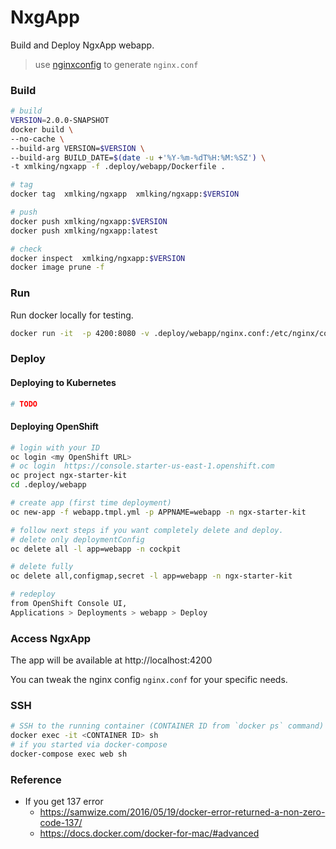 # NxgApp

Build and Deploy NgxApp webapp.

> use [nginxconfig](https://nginxconfig.io/) to generate `nginx.conf`

### Build

```bash
# build
VERSION=2.0.0-SNAPSHOT
docker build \
--no-cache \
--build-arg VERSION=$VERSION \
--build-arg BUILD_DATE=$(date -u +'%Y-%m-%dT%H:%M:%SZ') \
-t xmlking/ngxapp -f .deploy/webapp/Dockerfile .

# tag
docker tag  xmlking/ngxapp  xmlking/ngxapp:$VERSION

# push
docker push xmlking/ngxapp:$VERSION
docker push xmlking/ngxapp:latest

# check
docker inspect  xmlking/ngxapp:$VERSION
docker image prune -f
```

### Run

Run docker locally for testing.

```bash
docker run -it  -p 4200:8080 -v .deploy/webapp/nginx.conf:/etc/nginx/conf.d/nginx.conf xmlking/ngxapp
```


### Deploy

#### Deploying to Kubernetes

```bash
# TODO
```

#### Deploying OpenShift

```bash
# login with your ID
oc login <my OpenShift URL>
# oc login  https://console.starter-us-east-1.openshift.com
oc project ngx-starter-kit
cd .deploy/webapp

# create app (first time deployment)
oc new-app -f webapp.tmpl.yml -p APPNAME=webapp -n ngx-starter-kit

# follow next steps if you want completely delete and deploy.
# delete only deploymentConfig
oc delete all -l app=webapp -n cockpit

# delete fully
oc delete all,configmap,secret -l app=webapp -n ngx-starter-kit

# redeploy
from OpenShift Console UI,
Applications > Deployments > webapp > Deploy
```



### Access NgxApp

The app will be available at http://localhost:4200

You can tweak the nginx config `nginx.conf` for your specific needs.

### SSH

```bash
# SSH to the running container (CONTAINER ID from `docker ps` command)
docker exec -it <CONTAINER ID> sh
# if you started via docker-compose
docker-compose exec web sh
```


### Reference

- If you get 137 error
  - https://samwize.com/2016/05/19/docker-error-returned-a-non-zero-code-137/
  - https://docs.docker.com/docker-for-mac/#advanced
